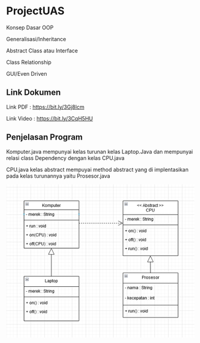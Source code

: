 # ProjectUAS

Konsep Dasar OOP

Generalisasi/Inheritance

Abstract Class atau Interface

Class Relationship

GUI/Even Driven


## Link Dokumen

Link PDF   : https://bit.ly/3Gj8lcm

Link Video : https://bit.ly/3CqH5HU


## Penjelasan Program

Komputer.java mempunyai kelas turunan kelas Laptop.Java dan mempunyai relasi class Dependency dengan kelas CPU.java

CPU.java kelas abstract mempuyai method abstract yang di implentasikan pada kelas turunannya yaitu Prosesor.java

![Gambar 1](Screenshot/ss.png)
